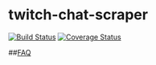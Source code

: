 # twitch-chat-scraper
[![Build Status](https://travis-ci.org/FireEater64/twitch-chat-scraper.svg)](https://travis-ci.org/FireEater64/twitch-chat-scraper)
[![Coverage Status](https://coveralls.io/repos/FireEater64/twitch-chat-scraper/badge.svg?branch=master&service=github)](https://coveralls.io/github/FireEater64/twitch-chat-scraper?branch=master)

##[FAQ](https://github.com/FireEater64/twitch-chat-scraper/blob/master/README.md)
